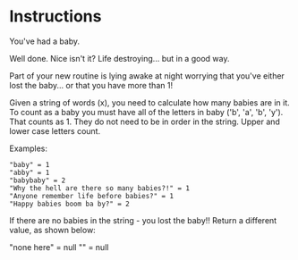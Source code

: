 # Instructions
You've had a baby.

Well done. Nice isn't it? Life destroying... but in a good way.

Part of your new routine is lying awake at night worrying that you've either lost the baby... or that you have more than 1!

Given a string of words (x), you need to calculate how many babies are in it. To count as a baby you must have all of the letters in baby ('b', 'a', 'b', 'y'). That counts as 1. They do not need to be in order in the string. Upper and lower case letters count.

Examples:
```
"baby" = 1
"abby" = 1
"babybaby" = 2
"Why the hell are there so many babies?!" = 1
"Anyone remember life before babies?" = 1
"Happy babies boom ba by?" = 2
```
If there are no babies in the string - you lost the baby!! Return a different value, as shown below:

"none here" = null "" = null
